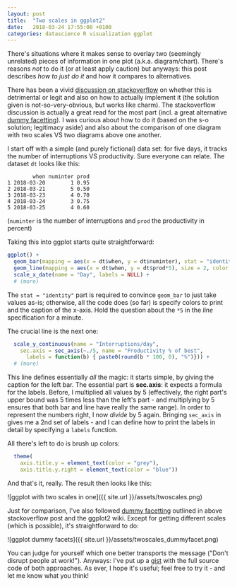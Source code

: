 ```yaml
---
layout: post
title:  "Two scales in ggplot2"
date:   2018-03-24 17:55:00 +0100
categories: datascience R visualization ggplot
---
```


There's situations where it makes sense to overlay two (seemingly unrelated) pieces of information in one plot (a.k.a. diagram/chart). There's reasons *not* to do it (or at least apply caution) but anyways: this post describes *how to just do it* and how it compares to alternatives.

There has been a vivid [discussion on stackoverflow](https://stackoverflow.com/questions/3099219/plot-with-2-y-axes-one-y-axis-on-the-left-and-another-y-axis-on-the-right/3101876#) on whether this is detrimental or legit and also on how to actually implement it (the solution given is not-so-very-obvious, but works like charm). The stackoverflow discussion is actually a great read for the most part (incl. a great alternative [dummy facetting](https://github.com/tidyverse/ggplot2/wiki/Align-two-plots-on-a-page)). I was curious about how to do it (based on the s-o solution; legitimacy aside) and also about the comparison of one diagram with two scales VS two diagrams above one another.

I start off with a simple (and purely fictional) data set: for five days, it tracks the number of interruptions VS productivity. Sure everyone can relate. The dataset ```dt``` looks like this: 

```
        when numinter prod
1 2018-03-20        1 0.95
2 2018-03-21        5 0.50
3 2018-03-23        4 0.70
4 2018-03-24        3 0.75
5 2018-03-25        4 0.60
```

(```numinter``` is the number of interruptions and ```prod```  the productivity in percent)

Taking this into ggplot starts quite straightforward: 

```r
ggplot() + 
  geom_bar(mapping = aes(x = dt$when, y = dt$numinter), stat = "identity", fill = "grey") +
  geom_line(mapping = aes(x = dt$when, y = dt$prod*5), size = 2, color = "blue") + 
  scale_x_date(name = "Day", labels = NULL) +
  # (more)
```

The ```stat = "identity"``` part is required to convince ```geom_bar``` to just take values as-is; otherwise, all the code does (so far) is specify colors to print and the caption of the x-axis. Hold the question about the ```*5``` in the *line* specification for a minute.

The crucial line is the next one: 

```r
  scale_y_continuous(name = "Interruptions/day", 
    sec.axis = sec_axis(~./5, name = "Productivity % of best", 
      labels = function(b) { paste0(round(b * 100, 0), "%")})) +
  # (more)
```

This line defines essentially *all* the magic: it starts simple, by giving the caption for the left bar. The essential part is **sec.axis**: it expects a formula for the labels. Before, I multiplied all values by 5 (effectively, the right part's upper bound was 5 times less than the left's part - and multiplying by 5 ensures that both bar and line have really the same range). In order to represent the numbers right, I now *divide* by 5 again. Bringing ```sec_axis``` in gives me a 2nd set of labels - and I can define how to print the labels in detail by specifying a ```labels``` function. 

All there's left to do is brush up colors: 

```r
  theme(
    axis.title.y = element_text(color = "grey"),
    axis.title.y.right = element_text(color = "blue"))
```

And that's it, really. The result then looks like this: 

![ggplot with two scales in one]({{ site.url }}/assets/twoscales.png)

Just for comparison, I've also followed [dummy facetting](https://github.com/tidyverse/ggplot2/wiki/Align-two-plots-on-a-page) outlined in above stackoverflow post and the ggplot2 wiki. Except for getting different scales (which is possible), it's straightforward to do: 

![ggplot dummy facets]({{ site.url }}/assets/twoscales_dummyfacet.png)

You can judge for yourself which one better transports the message ("Don't disrupt people at work!"). Anyways: I've put up a [gist](https://gist.github.com/sebastianrothbucher/de847063f32fdff02c83b75f59c36a7d) with the full source code of both approaches. As ever, I hope it's useful; feel free to try it - and let me know what you think!
